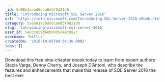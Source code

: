 ```yaml
---
_id: 5a88e1acbd6dca0d5f0d21d6
title: "Introducing Microsoft SQL Server 2016"
url: 'https://info.microsoft.com/Introducing-SQL-Server-2016-eBook.html'
category: 5a88e1acbd6dca0d5f0d21d6
slug: 'introducing-microsoft-sql-server-2016'
user_id: 5a83ce59d6eb0005c4ecda2c
username: 'bill-s'
createdOn: '2016-10-01T09:54:30.000Z'
tags: []
---
```


Download this free nine-chapter ebook today to learn from expert authors Stacia Varga, Denny Cherry, and Joseph D’Antoni, who describe the features and enhancements that make this release of SQL Server 2016 the best ever
